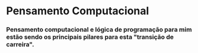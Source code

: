 # Pensamento Computacional

### Pensamento computacional e lógica de programação para mim estão sendo os principais pilares para esta "transição de carreira".

